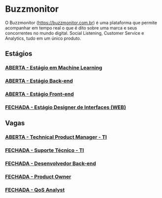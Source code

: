 # Buzzmonitor
O Buzzmonitor (https://buzzmonitor.com.br) é uma plataforma que permite acompanhar em tempo real o que é dito sobre uma marca e seus concorrentes no mundo digital. Social Listening, Customer Service e Analytics, tudo em um único produto. 


## Estágios
### [ABERTA - Estágio em Machine Learning](https://github.com/elifebr/buzz-hire/blob/master/machine_learning_intern.md)
### [ABERTA - Estágio Back-end](https://github.com/elifebr/buzz-hire/blob/master/backend_intern.md)
### [ABERTA - Estágio Front-end](https://github.com/elifebr/buzz-hire/blob/master/front_end_intern.md)
### [FECHADA - Estágio Designer de Interfaces (WEB)](https://github.com/elifebr/buzz-hire/blob/master/estagio-designer-interfaces-web.md)


## Vagas
### [ABERTA - Technical Product Manager - TI](https://forms.gle/5rjqcX64SuM5BWhu5)
### [FECHADA - Suporte Técnico - TI](https://github.com/elifebr/buzz-hire/blob/master/helpdesk-analyst.md)
### [FECHADA - Desenvolvedor Back-end](https://github.com/elifebr/buzz-hire/blob/master/java_full_backend_developer.md)
### [FECHADA - Product Owner](https://github.com/elifebr/buzz-hire/blob/master/product_owner.md) 
### [FECHADA - QoS Analyst](https://github.com/elifebr/buzz-hire/blob/master/qos-anayst.md)
